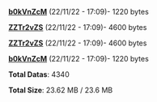[**b0kVnZcM**](/data/b0kVnZcM.txt) (22/11/22 - 17:09)- 1220 bytes

[**ZZTr2vZS**](/data/ZZTr2vZS.txt) (22/11/22 - 17:09)- 4600 bytes

[**ZZTr2vZS**](/data/ZZTr2vZS.txt) (22/11/22 - 17:09)- 4600 bytes

[**b0kVnZcM**](/data/b0kVnZcM.txt) (22/11/22 - 17:09)- 1220 bytes

**Total Datas**: 4340

**Total Size**: 23.62 MB / 23.6 MB